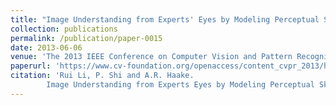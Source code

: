```yaml
---
title: "Image Understanding from Experts' Eyes by Modeling Perceptual Skills of Diagnostic Reasoning Processes"
collection: publications
permalink: /publication/paper-0015
date: 2013-06-06
venue: 'The 2013 IEEE Conference on Computer Vision and Pattern Recognition (CVPR 2013)'
paperurl: 'https://www.cv-foundation.org/openaccess/content_cvpr_2013/html/Li_Image_Understanding_from_2013_CVPR_paper.html'
citation: 'Rui Li, P. Shi and A.R. Haake.
        Image Understanding from Experts Eyes by Modeling Perceptual Skills of Diagnostic Reasoning Processes. In: Proceedings of 2013 IEEE Conference on Computer Vision and Pattern Recognition (CVPR 2013), 2187--2194, June 2013.'
---
```




